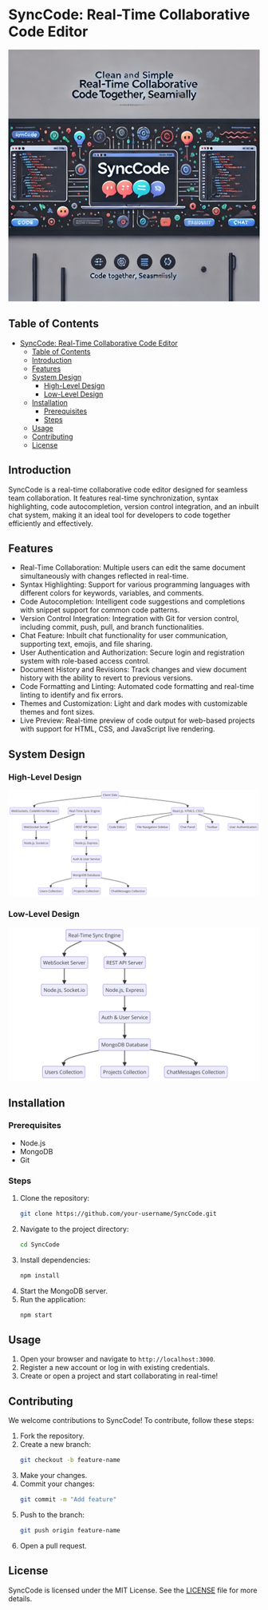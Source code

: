 # SyncCode: Real-Time Collaborative Code Editor

![SyncCode](documentation/index.webp)

## Table of Contents
- [SyncCode: Real-Time Collaborative Code Editor](#synccode-real-time-collaborative-code-editor)
  - [Table of Contents](#table-of-contents)
  - [Introduction](#introduction)
  - [Features](#features)
  - [System Design](#system-design)
    - [High-Level Design](#high-level-design)
    - [Low-Level Design](#low-level-design)
  - [Installation](#installation)
    - [Prerequisites](#prerequisites)
    - [Steps](#steps)
  - [Usage](#usage)
  - [Contributing](#contributing)
  - [License](#license)

## Introduction
SyncCode is a real-time collaborative code editor designed for seamless team collaboration. It features real-time synchronization, syntax highlighting, code autocompletion, version control integration, and an inbuilt chat system, making it an ideal tool for developers to code together efficiently and effectively.

## Features
- Real-Time Collaboration: Multiple users can edit the same document simultaneously with changes reflected in real-time.
- Syntax Highlighting: Support for various programming languages with different colors for keywords, variables, and comments.
- Code Autocompletion: Intelligent code suggestions and completions with snippet support for common code patterns.
- Version Control Integration: Integration with Git for version control, including commit, push, pull, and branch functionalities.
- Chat Feature: Inbuilt chat functionality for user communication, supporting text, emojis, and file sharing.
- User Authentication and Authorization: Secure login and registration system with role-based access control.
- Document History and Revisions: Track changes and view document history with the ability to revert to previous versions.
- Code Formatting and Linting: Automated code formatting and real-time linting to identify and fix errors.
- Themes and Customization: Light and dark modes with customizable themes and font sizes.
- Live Preview: Real-time preview of code output for web-based projects with support for HTML, CSS, and JavaScript live rendering.

## System Design

### High-Level Design
![High-Level Design](documentation/hld.png)

### Low-Level Design
![Low-Level Design](documentation/lld.png)

## Installation

### Prerequisites
- Node.js
- MongoDB
- Git

### Steps
1. Clone the repository:
    ```bash
    git clone https://github.com/your-username/SyncCode.git
    ```
2. Navigate to the project directory:
    ```bash
    cd SyncCode
    ```
3. Install dependencies:
    ```bash
    npm install
    ```
4. Start the MongoDB server.
5. Run the application:
    ```bash
    npm start
    ```

## Usage
1. Open your browser and navigate to `http://localhost:3000`.
2. Register a new account or log in with existing credentials.
3. Create or open a project and start collaborating in real-time!

## Contributing
We welcome contributions to SyncCode! To contribute, follow these steps:
1. Fork the repository.
2. Create a new branch:
    ```bash
    git checkout -b feature-name
    ```
3. Make your changes.
4. Commit your changes:
    ```bash
    git commit -m "Add feature"
    ```
5. Push to the branch:
    ```bash
    git push origin feature-name
    ```
6. Open a pull request.

## License
SyncCode is licensed under the MIT License. See the [LICENSE](LICENSE) file for more details.
